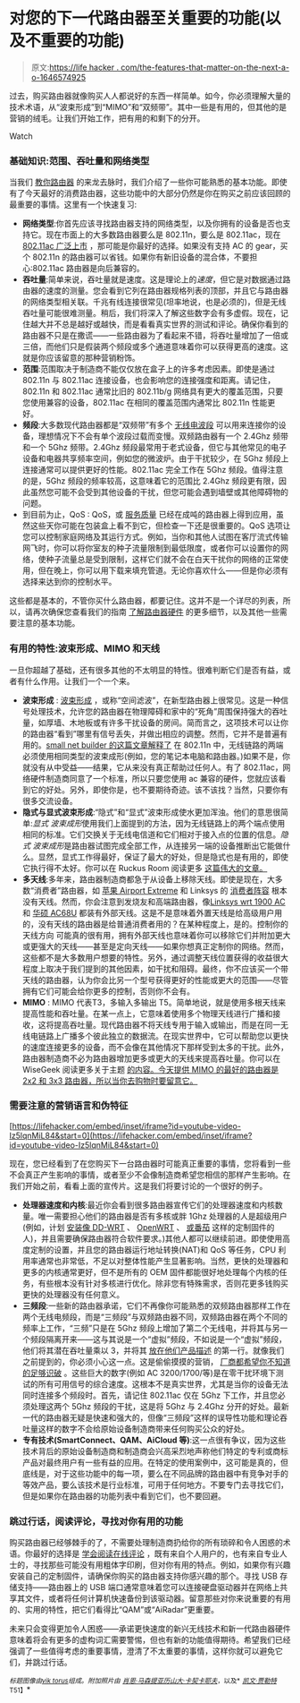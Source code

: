 # 对您的下一代路由器至关重要的功能(以及不重要的功能)

> 原文:[https://life hacker . com/the-features-that-matter-on-the-next-a-o-1646574925](https://lifehacker.com/the-features-that-matter-on-your-next-router-and-the-o-1646574925)

过去，购买路由器就像购买人人都说好的东西一样简单。如今，你必须理解大量的技术术语，从“波束形成”到“MIMO”和“双频带”。其中一些是有用的，但其他的是营销的绒毛。让我们开始工作，把有用的和剩下的分开。

Watch

### 基础知识:范围、吞吐量和网络类型

当我们 [教你路由器](http://lifehacker.com/know-your-network-lesson-1-router-hardware-101-5830886) 的来龙去脉时，我们介绍了一些你可能熟悉的基本功能。即使有了今天最好的消费路由器，这些功能中的大部分仍然是你在购买之前应该回顾的最重要的事情。这里有一个快速复习:

*   **网络类型**:你首先应该寻找路由器支持的网络类型，以及你拥有的设备是否也支持它。现在市面上的大多数路由器要么是 802.11n，要么是 802.11ac，现在 [802.11ac 广泛上市](http://lifehacker.com/what-is-802-11ac-and-will-it-make-my-wi-fi-faster-5988340) ，那可能是你最好的选择。如果没有支持 AC 的 gear，买个 802.11n 的路由器可以省钱。如果你有新旧设备的混合体，不要担心:802.11ac 路由器是向后兼容的。
*   **吞吐量**:简单来说，吞吐量就是速度。这是理论上的*速度*，但它是对数据通过路由器的速度的测量。您会看到它列在路由器规格列表的顶部，并且它与路由器的网络类型相关联。千兆有线连接很常见(坦率地说，也是必须的)，但是无线吞吐量可能很难测量。稍后，我们将深入了解这些数字会有多虚假。现在，记住越大并不总是越好或越快，而是看看真实世界的测试和评论。确保你看到的路由器不只是在撒谎——一些路由器为了看起来不错，将吞吐量增加了一倍或三倍，而他们只是假装两个频段或多个通道意味着你可以获得更高的速度。这就是你应该留意的那种营销粉饰。
*   **范围**:范围取决于制造商不能仅仅放在盒子上的许多考虑因素。即使是通过 802.11n 与 802.11ac 连接设备，也会影响您的连接强度和距离。请记住，802.11n 和 802.11ac 通常比旧的 802.11b/g 网络具有更大的覆盖范围，只要您使用兼容的设备，802.11ac 在相同的覆盖范围内通常比 802.11n 性能更好。
*   **频段**:大多数现代路由器都是“双频带”有多个 [无线电波段](http://en.wikipedia.org/wiki/ISM_band) 可以用来连接你的设备，理想情况下不会有单个波段过载而变慢。双频路由器有一个 2.4Ghz 频带和一个 5Ghz 频带。2.4Ghz 频段最常用于老式设备，但它与其他常见的电子设备和电器共享频率空间，例如您的微波炉。由于干扰较少，在 5Ghz 频段上连接通常可以提供更好的性能。802.11ac 完全工作在 5Ghz 频段。值得注意的是，5Ghz 频段的频率较高，这意味着它的范围比 2.4Ghz 频段更有限，因此虽然您可能不会受到其他设备的干扰，但您可能会遇到墙壁或其他障碍物的问题。
*   到目前为止，QoS : QoS，或 [服务质量](http://en.wikipedia.org/wiki/Quality_of_service) 已经在成吨的路由器上得到应用，虽然这些天你可能在包装盒上看不到它，但检查一下还是很重要的。QoS 选项让您可以控制家庭网络及其运行方式。例如，当你和其他人试图在客厅流式传输网飞时，你可以将你室友的种子流量限制到最低限度，或者你可以设置你的网络，使种子流量总是受到限制，这样它们就不会在白天干扰你的网络的正常使用，但在晚上，你可以用下载来填充管道。无论你喜欢什么——但是你必须有选择来达到你的控制水平。

这些都是基本的，不管你买什么路由器，都要记住。这并不是一个详尽的列表，所以，请再次确保您查看我们的指南 [了解路由器硬件](http://lifehacker.com/know-your-network-lesson-1-router-hardware-101-5830886) 的更多细节，以及其他一些需要注意的基本功能。

### 有用的特性:波束形成、MIMO 和天线

一旦你超越了基础，还有很多其他的不太明显的特性。很难判断它们是否有益，或者有什么作用。让我们一个一个来。

*   **波束形成** : [波束形成](http://en.wikipedia.org/wiki/Beamforming) ，或称“空间滤波”，在新型路由器上很常见。这是一种信号处理技术，允许您的路由器在物理障碍和家中的“死角”周围保持强大的吞吐量，如厚墙、木地板或有许多干扰设备的房间。简而言之，这项技术可以让你的路由器“看到”哪里有信号丢失，并做出相应的调整。然而，它并不是普遍有用的。[small net builder 的这篇文章解释了](http://www.smallnetbuilder.com/wireless/wireless-features/32329-does-beamforming-really-work) 在 802.11n 中，无线链路的两端必须使用相同类型的波束成形(例如，您的笔记本电脑和路由器。)如果不是，你就没有从中受益——结果，它从来没有真正帮助过任何人。有了 802.11ac，网络硬件制造商同意了一个标准，所以只要您使用 ac 兼容的硬件，您就应该看到它的好处。另外，即使你是，也不要期待奇迹。该不该找？当然，只要你有很多交流设备。
*   **隐式与显式波束形成**:“隐式”和“显式”波束形成使水更加浑浊。他们的意思很简单:*显式* *波束成形*使用我们上面提到的方法，因为无线链路上的两个端点使用相同的标准。它们交换关于无线电信道和它们相对于接入点的位置的信息。*隐式* *波束成形*是路由器试图完成全部工作，从连接另一端的设备推断出它能做什么。显然，显式工作得最好，保证了最大的好处，但是隐式也是有用的，即使它执行得不太好。你可以在 Ruckus Room 阅读更多 [这篇伟大的文章。](http://www.theruckusroom.net/2010/12/beamforming-in-all-its-glory.html)
*   **多天线**:多年来，路由器制造商都急于从设备上移除天线。即使是现在，大多数“消费者”路由器，如 [苹果 Airport Extreme](https://www.apple.com/airport-extreme/) 和 Linksys 的 [消费者阵容](http://www.linksys.com/en-apac/products/routers/) 根本没有天线。然而，你会注意到发烧友和高端路由器，像[Linksys wrt 1900 AC](http://www.amazon.com/Linksys-WRT1900AC-Dual-Band-Wireless-Anywhere/dp/B00K91DB7Y?asc_campaign=InlineText&asc_refurl=https://lifehacker.com/the-features-that-matter-on-your-next-router-and-the-o-1646574925&asc_source=&tag=kinjalifehackerlink-20)和 [华硕 AC68U](http://www.amazon.com/RT-AC68U-Wireless-AC1900-Dual-Band-Gigabit-Router/dp/B00FB45SI4?asc_campaign=InlineText&asc_refurl=https://lifehacker.com/the-features-that-matter-on-your-next-router-and-the-o-1646574925&asc_source=&tag=kinjalifehackerlink-20) 都装有外部天线。这是不是意味着外置天线是给高级用户用的，没有天线的路由器是给普通消费者用的？在某种程度上，是的。控制你的天线方向 可能真的很有用，拥有外部天线也意味着你可以移除它们并附加更大或更强大的天线——甚至是定向天线——如果你想真正定制你的网络。然而，这些都不是大多数用户想要的特性。另外，通过调整天线位置获得的收益很大程度上取决于我们提到的其他因素，如干扰和阻碍。最终，你不应该买一个带天线的路由器，认为你会比另一个型号获得更好的性能或更大的范围——尽管拥有它们可能会给你更多的控制，否则你不会有。
*   **MIMO** : MIMO 代表T3，多输入多输出 T5。简单地说，就是使用多根天线来提高性能和吞吐量。在某一点上，它意味着使用多个物理天线进行广播和接收，这将提高吞吐量。现代路由器不将天线专用于输入或输出，而是在同一无线电链路上广播多个彼此独立的数据流。在现实世界中，它可以帮助您以更快的速度连接更多的设备，而不会像在其他情况下那样受到太多的干扰。此外，路由器制造商不必为路由器增加更多或更大的天线来提高吞吐量。你可以在 WiseGeek 阅读更多关于主题 [的内容。今天提供 MIMO 的最好的路由器是 2x2 和 3x3 路由器，所以当你去购物时要留意它。](http://www.wisegeek.com/what-are-mimo-routers.htm)

### 需要注意的营销语言和伪特征

 [https://lifehacker.com/embed/inset/iframe?id=youtube-video-Iz5lqnMiL84&start=0](https://lifehacker.com/embed/inset/iframe?id=youtube-video-Iz5lqnMiL84&start=0) 

现在，您已经看到了在您购买下一台路由器时可能真正重要的事情，您将看到一些不会真正产生影响的事情，或者至少不会像制造商希望您相信的那样产生影响。在我们开始之前，看看上面的宣传片。这是我们将要讨论的一个很好的例子。

*   **处理器速度和内核**:最近你会看到很多路由器宣传它们的处理器速度和内核数量。唯一需要担心他们的路由器是否有多核或胖 1Ghz 处理器的人是超级用户(例如，计划 [安装像 DD-WRT](http://lifehacker.com/how-to-supercharge-your-router-with-dd-wrt-508138224) 、 [OpenWRT](https://openwrt.org/) 、 [或番茄](http://lifehacker.com/turn-your-60-router-into-a-user-friendly-super-router-344765) 这样的定制固件的人)，并且需要确保路由器符合软件要求。)其他人都可以继续前进。即使使用高度定制的设置，并且您的路由器运行地址转换(NAT)和 QoS 等任务，CPU 利用率通常也非常低，不足以对整体性能产生显著影响。当然，更快的处理器和更多的内核通常更好，但不是所有的 OEM 固件都能很好地处理每个内核的任务，有些根本没有针对多核进行优化。除非您有特殊需求，否则花更多钱购买更快的处理器没有任何意义。
*   **三频段**:一些新的路由器承诺，它们不再像你可能熟悉的双频路由器那样工作在两个无线电频段，而是“三频段”与双频路由器不同，双频路由器在两个不同的频率上工作，“三频”只是在 5Ghz 频段上增加了第二个无线电，并将其与另一个频段隔离开来——这与其说是一个“虚拟”频段，不如说是一个“虚拟”频段，他们将其潜在吞吐量乘以 3，并将其 [放在他们产品描述](http://www.amazon.com/NETGEAR-AC3200-Nighthawk-Tri-Band-R8000/dp/B00KWHMR6G/?asc_campaign=InlineText&asc_refurl=https://lifehacker.com/the-features-that-matter-on-your-next-router-and-the-o-1646574925&asc_source=&tag=kinjalifehackerlink-20) 的第一行。就像我们之前提到的，你必须小心这一点。这是偷偷摸摸的营销， [厂商都希望你不知道的足够识破](http://www.pcmag.com/article2/0,2817,2460394,00.asp) 。这些巨大的数字(例如 AC 3200/1700/等)是在零干扰环境下测试的所有可用信号的综合速度。这根本不是真实世界，尤其是当你的设备无法同时连接多个频段时。首先，请记住 802.11ac 仅在 5Ghz 下工作，并且您必须处理这两个 5Ghz 频段的干扰，这是将 5Ghz 与 2.4Ghz 分开的好处。最新一代的路由器无疑是快速和强大的，但像“三频段”这样的误导性功能和理论吞吐量这样的数字不会给原始设备制造商带来任何购买公众的好处。
*   **专有技术(SmartConnect、QAM、AiCloud 等)**:这一点很有争议，因为这些技术背后的原始设备制造商和制造商会兴高采烈地声称他们特定的专利或商标产品对最终用户有一些有益的应用。在特定的使用案例中，这可能是真的，但底线是，对于这些功能中的每一项，要么在不同品牌的路由器中有竞争对手的等效产品，要么该技术是行业标准，可用于任何地方。不要专门去寻找它们，但是如果你在路由器的功能列表中看到它们，也不要回避。

### 跳过行话，阅读评论，寻找对你有用的功能

购买路由器已经够棘手的了，不需要处理制造商扔给你的所有琐碎和令人困惑的术语。你最好的选择是 [学会阅读在线评论](https://lifehacker.com/when-should-i-trust-online-reviews-1604152436) ，既有来自个人用户的，也有来自专业人士的，寻找那些可能没有用粗体字印刷，但对你有用的特点。例如，如果你有兴趣安装自己的定制固件，请确保你购买的路由器支持你感兴趣的那个。寻找 USB 存储支持——路由器上的 USB 端口通常意味着您可以连接硬盘驱动器并在网络上共享其文件，或者将任何计算机快速备份到该驱动器。留意那些对你来说重要的有用的、实用的特性，把它们看得比“QAM”或“AiRadar”更重要。

未来只会变得更加令人困惑——承诺更快速度的新兴无线技术和新一代路由器硬件意味着将会有更多的虚构词汇需要警惕，但也有新的功能值得期待。希望我们已经强调了一些值得考虑的重要事情，澄清了不太重要的事情，这样你就可以避免它们，并跳过行话。

<small>*标题图像由*</small>[<small>*vik torus*</small>](http://www.shutterstock.com/pic.mhtml?id=183098585&src=id)<small>*组成。附加照片由*</small> [<small>*肖恩·马森提*</small>](https://www.flickr.com/photos/smemon/9736658840)<small></small>*[<small>*亚历山大·卡契卡耶夫*</small>](https://www.flickr.com/photos/kachkaev/5748806188)<small>*，以及*</small> [<small>*凯文·贾勒特*</small>](https://www.flickr.com/photos/kjarrett/8303707166) <small>T51】</small>*